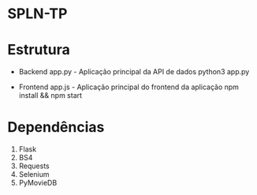 # SPLN-TP

# Estrutura

- Backend
  app.py - Aplicação principal da API de dados
  python3 app.py
 
- Frontend
  app.js - Aplicação principal do frontend da aplicação
  npm install &&
  npm start

# Dependências

1. Flask
2. BS4
3. Requests
4. Selenium
5. PyMovieDB
